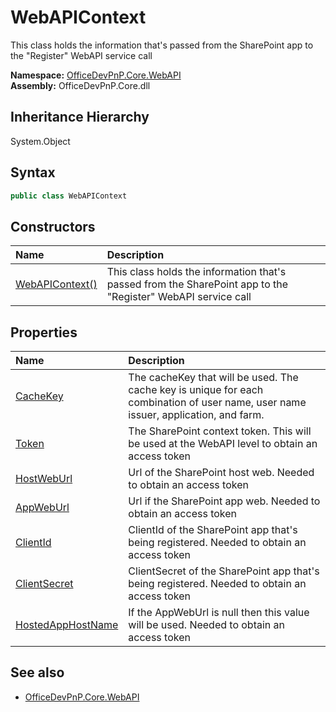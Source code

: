 # WebAPIContext
This class holds the information that's passed from the SharePoint app to the "Register" WebAPI service call  

**Namespace:** [OfficeDevPnP.Core.WebAPI](OfficeDevPnP.Core.WebAPI.md)  
**Assembly:** OfficeDevPnP.Core.dll  
## Inheritance Hierarchy
System.Object  

## Syntax
```C#
public class WebAPIContext
```
## Constructors
|**Name**|**Description**|
|:-----|:-----|
| [WebAPIContext()](OfficeDevPnP.Core.WebAPI.WebAPIContext.ctor1.md) |  This class holds the information that's passed from the SharePoint app to the "Register" WebAPI service call 
## Properties
|**Name**|**Description**|
|:-----|:-----|
| [CacheKey](OfficeDevPnP.Core.WebAPI.WebAPIContext.CacheKey.md) | The cacheKey that will be used. The cache key is unique for each combination of user name, user name issuer, application, and farm.
| [Token](OfficeDevPnP.Core.WebAPI.WebAPIContext.Token.md) | The SharePoint context token. This will be used at the WebAPI level to obtain an access token
| [HostWebUrl](OfficeDevPnP.Core.WebAPI.WebAPIContext.HostWebUrl.md) | Url of the SharePoint host web. Needed to obtain an access token
| [AppWebUrl](OfficeDevPnP.Core.WebAPI.WebAPIContext.AppWebUrl.md) | Url if the SharePoint app web. Needed to obtain an access token
| [ClientId](OfficeDevPnP.Core.WebAPI.WebAPIContext.ClientId.md) | ClientId of the SharePoint app that's being registered. Needed to obtain an access token
| [ClientSecret](OfficeDevPnP.Core.WebAPI.WebAPIContext.ClientSecret.md) | ClientSecret of the SharePoint app that's being registered. Needed to obtain an access token
| [HostedAppHostName](OfficeDevPnP.Core.WebAPI.WebAPIContext.HostedAppHostName.md) | If the AppWebUrl is null then this value will be used. Needed to obtain an access token
## See also
- [OfficeDevPnP.Core.WebAPI](OfficeDevPnP.Core.WebAPI.md)
